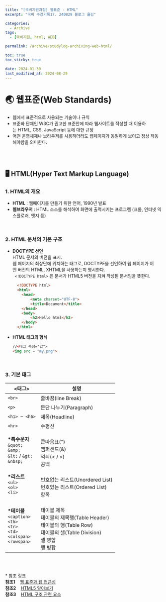 ```yaml
---
title: "[국비지원과정] 웹표준 - HTML"
excerpt: "국비 수강기록17. 240829 블로그 옮김"

categories:
  - Archive
tags:
  - [국비지원, html, WEB]

permalink: /archive/studylog-archiving-web-html/

toc: true
toc_sticky: true

date: 2024-01-30
last_modified_at: 2024-08-29
---
```


# 🌏 웹표준(Web Standards)

- 웹에서 표준적으로 사용되는 기술이나 규칙
- 표준화 단체인 W3C가 권고한 표준안에 따라 웹사이트를 작성할 때 이용하는 HTML, CSS, JavaScript 등에 대한 규정  
- 어떤 운영체제나 브라우저를 사용하더라도 웹페이지가 동일하게 보이고 정상 작동해야함을 의미한다.

<br>
<br>

## 🖥️ HTML(Hyper Text Markup Language)

### 1. HTML의 개요

- __HTML__ : 웹페이지를 만들기 위한 언어, 1990년 발표
- __웹브라우저__ : HTML 소스를 해석하여 화면에 출력시키는 프로그램 (크롬, 인터넷 익스플로러, 엣지 등)

<br>

### 2. HTML 문서의 기본 구조

- __DOCTYPE 선언__<br>
HTML 문서의 버전을 표시. <br>
웹 페이지의 최상단에 위치하는 태그로, DOCTYPE을 선언하여 웹 페이지가 어떤 버전의 HTML, XHTML을 사용하는지 명시한다. <br>
` <!DOCTYPE html>` 은 문서가 HTML5 버전을 지켜 작성된 문서임을 뜻한다.<br>
	
  ```html
    <!DOCTYPE html>
    <html>
      <head>
          <meta charset="UTF-8">
          <title>Document</title>
      </head>
      <body>
          <h2>Hello html</h2>
      </body>
    </html>
  ```  

- __HTML 태그의 형식__

  ```html
  //<태그 속성="값">
  <img src = "my.png">
  ```

<br>

### 3. 기본 태그

|<태그>|설명|
|----|----|
|`<br>`|줄바꿈(line Break)|
|`<p>` |문단 나누기(Paragraph)|
|`<h1> ~ <h6>`|제목(Headline)|
|`<hr>`|수평선 
|__\*특수문자__<br>`&quot;`<br>`&amp;`<br>`&lt;` / `&gt;`<br>`&nbsp;`|<br>큰따옴표(")<br>앰퍼센드(&)<br>꺽쇠(< / >)<br>공백| 
|__\*리스트__<br>`<ul>`<br>`<ol>`<br>`<li>`| <br>번호없는 리스트(Unordered List)<br>번호있는 리스트(Ordered List)<br>항목|
|__\*테이블__<br>`<caption>`<br>`<th>`<br>`<tr>`<br>`<td>`<br>`<colspan>`<br>`<rowspan>`|<br>테이블 제목<br>테이블의 제목행(Table Header)<br>테이블의 행(Table Row)<br>테이블의 셀(Table Division)<br>셀 병합<br>행 병합|

<br>
<br>

\* 참조 링크<br>
__참조1__ &nbsp;&nbsp; [웹 표준과 웹 접근성](https://velog.io/@jos9187/%EC%9B%B9-%ED%91%9C%EC%A4%80%EA%B3%BC-%EC%9B%B9-%EC%A0%91%EA%B7%BC%EC%84%B1%EC%97%90-%EB%8C%80%ED%95%B4%EC%84%9C)
<br>__참조2__ &nbsp;&nbsp; [HTML5 알아보기](https://velog.io/@sgyoon/2020-04-12)
<br>__참조3__ &nbsp;&nbsp; [HTML 구조 관련 요소](https://kde66034.tistory.com/30)

